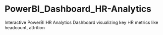 # PowerBI_Dashboard_HR-Analytics
Interactive PowerBI HR Analytics Dashboard visualizing key HR metrics like headcount, attrition
